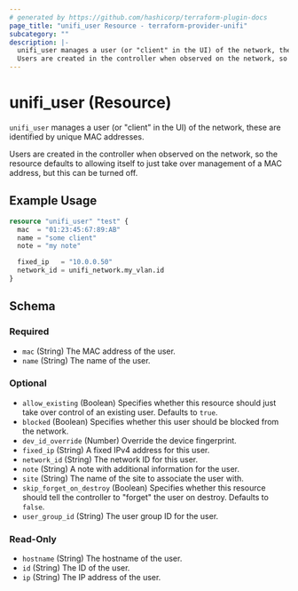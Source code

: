 ```yaml
---
# generated by https://github.com/hashicorp/terraform-plugin-docs
page_title: "unifi_user Resource - terraform-provider-unifi"
subcategory: ""
description: |-
  unifi_user manages a user (or "client" in the UI) of the network, these are identified by unique MAC addresses.
  Users are created in the controller when observed on the network, so the resource defaults to allowing itself to just take over management of a MAC address, but this can be turned off.
---
```


# unifi_user (Resource)

`unifi_user` manages a user (or "client" in the UI) of the network, these are identified by unique MAC addresses.

Users are created in the controller when observed on the network, so the resource defaults to allowing itself to just take over management of a MAC address, but this can be turned off.

## Example Usage

```terraform
resource "unifi_user" "test" {
  mac  = "01:23:45:67:89:AB"
  name = "some client"
  note = "my note"

  fixed_ip   = "10.0.0.50"
  network_id = unifi_network.my_vlan.id
}
```

<!-- schema generated by tfplugindocs -->
## Schema

### Required

- `mac` (String) The MAC address of the user.
- `name` (String) The name of the user.

### Optional

- `allow_existing` (Boolean) Specifies whether this resource should just take over control of an existing user. Defaults to `true`.
- `blocked` (Boolean) Specifies whether this user should be blocked from the network.
- `dev_id_override` (Number) Override the device fingerprint.
- `fixed_ip` (String) A fixed IPv4 address for this user.
- `network_id` (String) The network ID for this user.
- `note` (String) A note with additional information for the user.
- `site` (String) The name of the site to associate the user with.
- `skip_forget_on_destroy` (Boolean) Specifies whether this resource should tell the controller to "forget" the user on destroy. Defaults to `false`.
- `user_group_id` (String) The user group ID for the user.

### Read-Only

- `hostname` (String) The hostname of the user.
- `id` (String) The ID of the user.
- `ip` (String) The IP address of the user.



